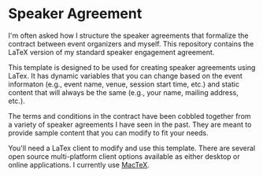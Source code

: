 # Speaker Agreement

I'm often asked how I structure the speaker agreements that formalize the contract between event organizers and myself. This repository contains the LaTeX version of my standard speaker engagement agreement.

This template is designed to be used for creating speaker agreements using LaTex. It has dynamic variables that you can change based on the event informaton (e.g., event name, venue, session start time, etc.) and static content that will always be the same (e.g., your name, mailing address, etc.).

The terms and conditions in the contract have been cobbled together from a variety of speaker agreements I have seen in the past. They are meant to provide sample content that you can modify to fit your needs. 

You'll need a LaTex client to modify and use this template. There are several open source multi-platform client options available as either desktop or online applications. I currently use [MacTeX](http://www.tug.org/mactex/).

